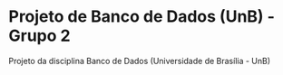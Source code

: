 # Projeto de Banco de Dados (UnB) - Grupo 2
Projeto da disciplina Banco de Dados (Universidade de Brasília - UnB)
